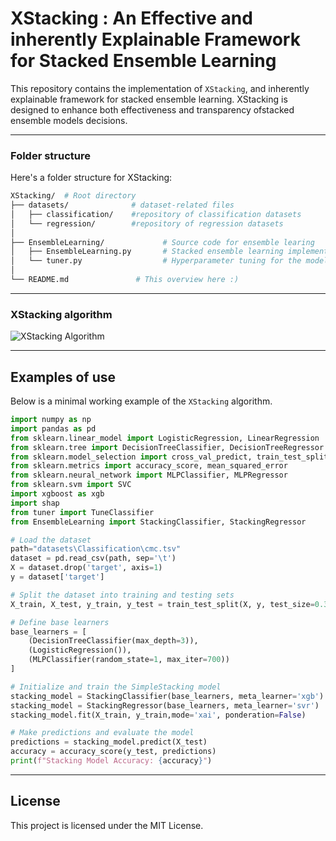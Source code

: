 # XStacking : An Effective and inherently Explainable Framework for Stacked Ensemble Learning

This repository contains the implementation of `XStacking`, and inherently explainable framework for stacked ensemble learning. XStacking is designed to enhance both effectiveness and transparency ofstacked ensemble models decisions. 





---
### Folder structure

Here's a folder structure for XStacking:

```bash
XStacking/  # Root directory
├── datasets/              # dataset-related files
│   ├── classification/    #repository of classification datasets 
│   └── regression/        #repository of regression datasets                 
│   
├── EnsembleLearning/             # Source code for ensemble learing
│   ├── EnsembleLearning.py       # Stacked ensemble learning implementation
│   └── tuner.py                  # Hyperparameter tuning for the model
│
└── README.md               # This overview here :)
```
---
### XStacking algorithm
![XStacking Algorithm]([EnsembleLearning/Framework.pdf](https://github.com/LeMGarouani/XStacking/blob/main/EnsembleLearning/Framework.jpg))


---
## Examples of use

Below is a minimal working example of the `XStacking` algorithm.

```python
import numpy as np
import pandas as pd
from sklearn.linear_model import LogisticRegression, LinearRegression
from sklearn.tree import DecisionTreeClassifier, DecisionTreeRegressor
from sklearn.model_selection import cross_val_predict, train_test_split
from sklearn.metrics import accuracy_score, mean_squared_error
from sklearn.neural_network import MLPClassifier, MLPRegressor
from sklearn.svm import SVC
import xgboost as xgb
import shap
from tuner import TuneClassifier
from EnsembleLearning import StackingClassifier, StackingRegressor

# Load the dataset
path="datasets\Classification\cmc.tsv"
dataset = pd.read_csv(path, sep='\t')
X = dataset.drop('target', axis=1)
y = dataset['target']

# Split the dataset into training and testing sets
X_train, X_test, y_train, y_test = train_test_split(X, y, test_size=0.3, random_state=42)

# Define base learners
base_learners = [
    (DecisionTreeClassifier(max_depth=3)),
    (LogisticRegression()),
    (MLPClassifier(random_state=1, max_iter=700))
]

# Initialize and train the SimpleStacking model
stacking_model = StackingClassifier(base_learners, meta_learner='xgb') # stacking for classification
stacking_model = StackingRegressor(base_learners, meta_learner='svr')  # tacking for regression
stacking_model.fit(X_train, y_train,mode='xai', ponderation=False)     # mode=xai for XStacking, normal for traditional stacking

# Make predictions and evaluate the model
predictions = stacking_model.predict(X_test)
accuracy = accuracy_score(y_test, predictions)
print(f"Stacking Model Accuracy: {accuracy}")
```


---
## License

This project is licensed under the MIT License. 

